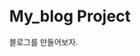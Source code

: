 # My_blog Project

블로그를 만들어보자.

<!-- https://www.erdcloud.com/d/Nc268EwQ8d2csQMXe

로그인하고 세션유지시간 1시간
jwt로 로그인 유지

시크릿키 가리기


 회원가입 시 바로 로그인상태로 유지

컨텐츠 내용이 길어지면 내용을 잘라서 보여주고
일정한 높이 유지.

이미지나 파일을 저장할때 uuid로 바꿔서 저장
-->

